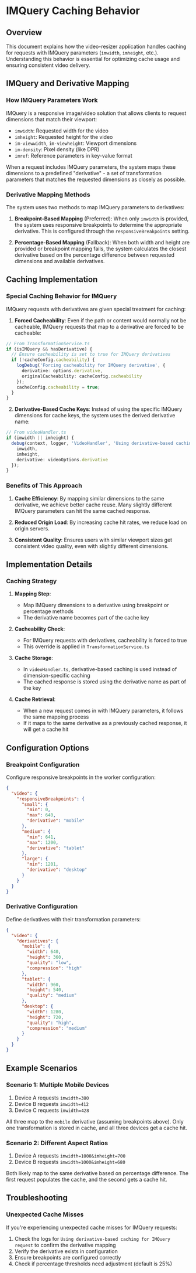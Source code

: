 # IMQuery Caching Behavior

## Overview

This document explains how the video-resizer application handles caching for requests with IMQuery parameters (`imwidth`, `imheight`, etc.). Understanding this behavior is essential for optimizing cache usage and ensuring consistent video delivery.

## IMQuery and Derivative Mapping

### How IMQuery Parameters Work

IMQuery is a responsive image/video solution that allows clients to request dimensions that match their viewport:

- `imwidth`: Requested width for the video
- `imheight`: Requested height for the video
- `im-viewwidth`, `im-viewheight`: Viewport dimensions
- `im-density`: Pixel density (like DPR)
- `imref`: Reference parameters in key-value format

When a request includes IMQuery parameters, the system maps these dimensions to a predefined "derivative" - a set of transformation parameters that matches the requested dimensions as closely as possible.

### Derivative Mapping Methods

The system uses two methods to map IMQuery parameters to derivatives:

1. **Breakpoint-Based Mapping** (Preferred): When only `imwidth` is provided, the system uses responsive breakpoints to determine the appropriate derivative. This is configured through the `responsiveBreakpoints` setting.

2. **Percentage-Based Mapping** (Fallback): When both width and height are provided or breakpoint mapping fails, the system calculates the closest derivative based on the percentage difference between requested dimensions and available derivatives.

## Caching Implementation

### Special Caching Behavior for IMQuery

IMQuery requests with derivatives are given special treatment for caching:

1. **Forced Cacheability**: Even if the path or content would normally not be cacheable, IMQuery requests that map to a derivative are forced to be cacheable:

```typescript
// From TransformationService.ts
if (isIMQuery && hasDerivative) {
  // Ensure cacheability is set to true for IMQuery derivatives
  if (!cacheConfig.cacheability) {
    logDebug('Forcing cacheability for IMQuery derivative', {
      derivative: options.derivative,
      originalCacheability: cacheConfig.cacheability
    });
    cacheConfig.cacheability = true;
  }
}
```

2. **Derivative-Based Cache Keys**: Instead of using the specific IMQuery dimensions for cache keys, the system uses the derived derivative name:

```typescript
// From videoHandler.ts
if (imwidth || imheight) {
  debug(context, logger, 'VideoHandler', 'Using derivative-based caching for IMQuery request', {
    imwidth,
    imheight,
    derivative: videoOptions.derivative
  });
}
```

### Benefits of This Approach

1. **Cache Efficiency**: By mapping similar dimensions to the same derivative, we achieve better cache reuse. Many slightly different IMQuery parameters can hit the same cached response.

2. **Reduced Origin Load**: By increasing cache hit rates, we reduce load on origin servers.

3. **Consistent Quality**: Ensures users with similar viewport sizes get consistent video quality, even with slightly different dimensions.

## Implementation Details

### Caching Strategy

1. **Mapping Step**:
   - Map IMQuery dimensions to a derivative using breakpoint or percentage methods
   - The derivative name becomes part of the cache key

2. **Cacheability Check**:
   - For IMQuery requests with derivatives, cacheability is forced to true
   - This override is applied in `TransformationService.ts`

3. **Cache Storage**:
   - In `videoHandler.ts`, derivative-based caching is used instead of dimension-specific caching
   - The cached response is stored using the derivative name as part of the key

4. **Cache Retrieval**:
   - When a new request comes in with IMQuery parameters, it follows the same mapping process
   - If it maps to the same derivative as a previously cached response, it will get a cache hit

## Configuration Options

### Breakpoint Configuration

Configure responsive breakpoints in the worker configuration:

```json
{
  "video": {
    "responsiveBreakpoints": {
      "small": {
        "min": 0,
        "max": 640,
        "derivative": "mobile"
      },
      "medium": {
        "min": 641,
        "max": 1200,
        "derivative": "tablet"
      },
      "large": {
        "min": 1201,
        "derivative": "desktop"
      }
    }
  }
}
```

### Derivative Configuration

Define derivatives with their transformation parameters:

```json
{
  "video": {
    "derivatives": {
      "mobile": {
        "width": 640,
        "height": 360,
        "quality": "low",
        "compression": "high"
      },
      "tablet": {
        "width": 960,
        "height": 540,
        "quality": "medium"
      },
      "desktop": {
        "width": 1280,
        "height": 720,
        "quality": "high",
        "compression": "medium"
      }
    }
  }
}
```

## Example Scenarios

### Scenario 1: Multiple Mobile Devices

1. Device A requests `imwidth=380`
2. Device B requests `imwidth=412`
3. Device C requests `imwidth=428`

All three map to the `mobile` derivative (assuming breakpoints above).
Only one transformation is stored in cache, and all three devices get a cache hit.

### Scenario 2: Different Aspect Ratios

1. Device A requests `imwidth=1000&imheight=700`
2. Device B requests `imwidth=1000&imheight=680`

Both likely map to the same derivative based on percentage difference.
The first request populates the cache, and the second gets a cache hit.

## Troubleshooting

### Unexpected Cache Misses

If you're experiencing unexpected cache misses for IMQuery requests:

1. Check the logs for `Using derivative-based caching for IMQuery request` to confirm the derivative mapping
2. Verify the derivative exists in configuration
3. Ensure breakpoints are configured correctly
4. Check if percentage thresholds need adjustment (default is 25%)
